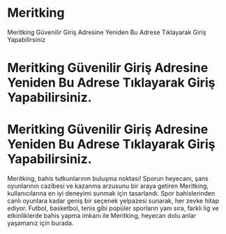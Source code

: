 # Meritking 
Meritking Güvenilir Giriş Adresine Yeniden Bu Adrese Tıklayarak Giriş Yapabilirsiniz

# Meritking Güvenilir Giriş Adresine Yeniden Bu Adrese Tıklayarak Giriş Yapabilirsiniz.
# Meritking Güvenilir Giriş Adresine Yeniden Bu Adrese Tıklayarak Giriş Yapabilirsiniz.
Meritking, bahis tutkunlarının buluşma noktası! Sporun heyecanı, şans oyunlarının cazibesi ve kazanma arzusunu bir araya getiren Meritking, kullanıcılarına en iyi deneyimi sunmak için tasarlandı.
Spor bahislerinden canlı oyunlara kadar geniş bir seçenek yelpazesi sunarak, her zevke hitap ediyor. Futbol, basketbol, tenis gibi popüler sporların yanı sıra, farklı lig ve etkinliklerde bahis yapma imkanı ile Meritking, heyecan dolu anlar yaşamanız için burada.
